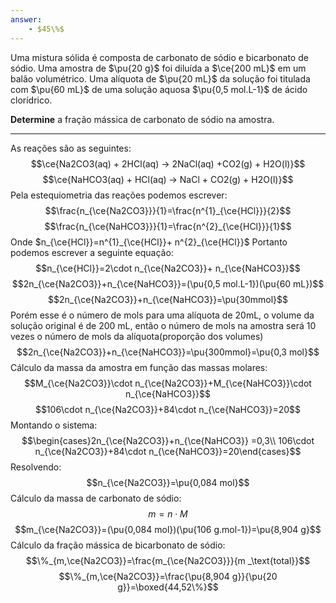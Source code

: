 ```yaml
---
answer:
    - $45\%$
---
```


Uma mistura sólida é composta de carbonato de sódio e bicarbonato de sódio. Uma amostra de $\pu{20 g}$ foi diluída a $\ce{200 mL}$ em um balão volumétrico. Uma alíquota de $\pu{20 mL}$ da solução foi titulada com $\pu{60 mL}$ de uma solução aquosa $\pu{0,5 mol.L-1}$ de ácido clorídrico. 

**Determine** a fração mássica de carbonato de sódio na amostra.

---

As reações são as seguintes:
$$\ce{Na2CO3(aq) + 2HCl(aq) -> 2NaCl(aq) +CO2(g) + H2O(l)}$$
$$\ce{NaHCO3(aq) + HCl(aq) -> NaCl + CO2(g) + H2O(l)}$$
Pela estequiometria das reações podemos escrever:
$$\frac{n_{\ce{Na2CO3}}}{1}=\frac{n^{1}_{\ce{HCl}}}{2}$$
$$\frac{n_{\ce{NaHCO3}}}{1}=\frac{n^{2}_{\ce{HCl}}}{1}$$
Onde $n_{\ce{HCl}}=n^{1}_{\ce{HCl}}+ n^{2}_{\ce{HCl}}$
Portanto podemos escrever a seguinte equação:
$$n_{\ce{HCl}}=2\cdot n_{\ce{Na2CO3}}+ n_{\ce{NaHCO3}}$$
$$2n_{\ce{Na2CO3}}+n_{\ce{NaHCO3}}=(\pu{0,5 mol.L-1})(\pu{60 mL})$$
$$2n_{\ce{Na2CO3}}+n_{\ce{NaHCO3}}=\pu{30mmol}$$
Porém esse é o número de mols para uma alíquota de 20mL, o volume da solução original é de 200 mL, então o número de mols na amostra será 10 vezes o número de mols da alíquota(proporção dos volumes)
$$2n_{\ce{Na2CO3}}+n_{\ce{NaHCO3}}=\pu{300mmol}=\pu{0,3 mol}$$
Cálculo da massa da amostra em função das massas molares:
$$M_{\ce{Na2CO3}}\cdot n_{\ce{Na2CO3}}+M_{\ce{NaHCO3}}\cdot n_{\ce{NaHCO3}}$$
$$106\cdot n_{\ce{Na2CO3}}+84\cdot n_{\ce{NaHCO3}}=20$$
Montando o sistema:
$$\begin{cases}2n_{\ce{Na2CO3}}+n_{\ce{NaHCO3}} =0,3\\
106\cdot n_{\ce{Na2CO3}}+84\cdot n_{\ce{NaHCO3}}=20\end{cases}$$
Resolvendo:
$$n_{\ce{Na2CO3}}=\pu{0,084 mol}$$
Cálculo da massa de carbonato de sódio:
$$m=n \cdot M$$
$$m_{\ce{Na2CO3}}=(\pu{0,084 mol})(\pu{106 g.mol-1})=\pu{8,904 g}$$
Cálculo da fração mássica de bicarbonato de sódio:
$$\%_{m,\ce{Na2CO3}}=\frac{m_{\ce{Na2CO3}}}{m _\text{total}}$$
$$\%_{m,\ce{Na2CO3}}=\frac{\pu{8,904 g}}{\pu{20 g}}=\boxed{44,52\%}$$

